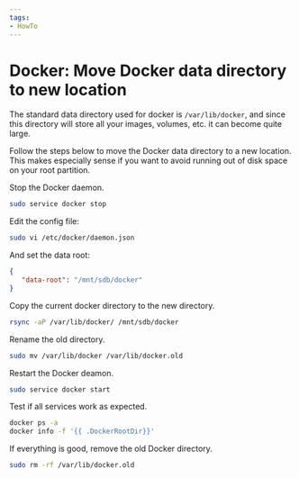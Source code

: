 ```yaml
---
tags:
- HowTo
---
```

# Docker: Move Docker data directory to new location

The standard data directory used for docker is `/var/lib/docker`, and since this directory will store all your images, volumes, etc. it can become quite large.

Follow the steps below to move the Docker data directory to a new location. This makes especially sense if you want to avoid running out of disk space on your root partition.

Stop the Docker daemon.

```bash
sudo service docker stop
```

Edit the config file:

```bash
sudo vi /etc/docker/daemon.json
```

And set the data root:

```json
{ 
   "data-root": "/mnt/sdb/docker"
}
```

Copy the current docker directory to the new directory.

```bash
rsync -aP /var/lib/docker/ /mnt/sdb/docker
```

Rename the old directory.

```bash
sudo mv /var/lib/docker /var/lib/docker.old
```

Restart the Docker deamon.

```bash
sudo service docker start
```

Test if all services work as expected.

```bash
docker ps -a
docker info -f '{{ .DockerRootDir}}'
```

If everything is good, remove the old Docker directory.

```bash
sudo rm -rf /var/lib/docker.old
```